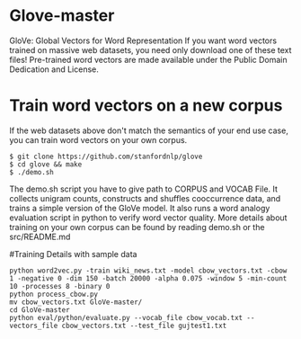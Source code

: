 # Glove-master

GloVe: Global Vectors for Word Representation
If you want word vectors trained on massive web datasets, you need only download one of these text files! Pre-trained word vectors are made available under the Public Domain Dedication and License.

# Train word vectors on a new corpus

If the web datasets above don't match the semantics of your end use case, you can train word vectors on your own corpus.

```
$ git clone https://github.com/stanfordnlp/glove
$ cd glove && make
$ ./demo.sh
```

The demo.sh script you have to give path to CORPUS and VOCAB File. It collects unigram counts, constructs and shuffles cooccurrence data, and trains a simple version of the GloVe model. It also runs a word analogy evaluation script in python to verify word vector quality. More details about training on your own corpus can be found by reading demo.sh or the src/README.md

#Training Details with sample data
```
python word2vec.py -train wiki_news.txt -model cbow_vectors.txt -cbow 1 -negative 0 -dim 150 -batch 20000 -alpha 0.075 -window 5 -min-count 10 -processes 8 -binary 0
python process_cbow.py
mv cbow_vectors.txt GloVe-master/
cd GloVe-master
python eval/python/evaluate.py --vocab_file cbow_vocab.txt --vectors_file cbow_vectors.txt --test_file gujtest1.txt
```
